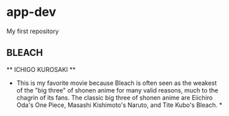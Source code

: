 # app-dev
My first repository 

## BLEACH 

** ICHIGO KUROSAKI ** 
* This is my favorite movie because Bleach is often seen as the weakest of the "big three" of shonen anime for many valid reasons, much to the chagrin of its fans. The classic big three of shonen anime are Eiichiro Oda's One Piece, Masashi Kishimoto's Naruto, and Tite Kubo's Bleach. *
